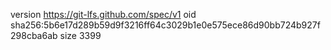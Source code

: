 version https://git-lfs.github.com/spec/v1
oid sha256:5b6e17d289b59d9f3216ff64c3029b1e0e575ece86d90bb724b927f298cba6ab
size 3399
